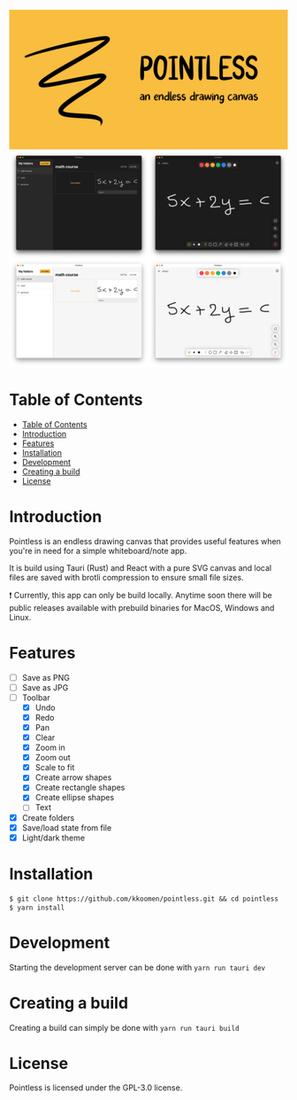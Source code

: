 ![logo](./screenshots/banner.jpg)
![app](./screenshots/app.png)

# Table of Contents

- [Table of Contents](#table-of-contents)
- [Introduction](#introduction)
- [Features](#features)
- [Installation](#installation)
- [Development](#development)
- [Creating a build](#creating-a-build)
- [License](#license)

# Introduction

Pointless is an endless drawing canvas that provides useful features when you're
in need for a simple whiteboard/note app.

It is build using Tauri (Rust) and React with a pure SVG canvas and local files
are saved with brotli compression to ensure small file sizes.

❗️ Currently, this app can only be build locally. Anytime soon there will be
public releases available with prebuild binaries for MacOS, Windows and Linux.

# Features

- [ ] Save as PNG
- [ ] Save as JPG
- [ ] Toolbar
  - [x] Undo
  - [x] Redo
  - [x] Pan
  - [x] Clear
  - [x] Zoom in
  - [x] Zoom out
  - [x] Scale to fit
  - [x] Create arrow shapes
  - [x] Create rectangle shapes
  - [x] Create ellipse shapes
  - [ ] Text
- [x] Create folders
- [x] Save/load state from file
- [x] Light/dark theme

# Installation

```
$ git clone https://github.com/kkoomen/pointless.git && cd pointless
$ yarn install
```

# Development

Starting the development server can be done with `yarn run tauri dev`

# Creating a build

Creating a build can simply be done with `yarn run tauri build`

# License

Pointless is licensed under the GPL-3.0 license.
